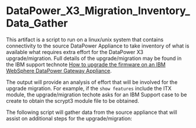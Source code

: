 # DataPower_X3_Migration_Inventory_Data_Gather

This artifact is a script to run on a linux/unix system that contains connectivity to the source DataPower Appliance to take inventory of what is available what requires extra effort for the DataPower X3 upgrade/migration.
Full details of the upgrade/migration may be found in the IBM support technote [How to upgrade the firmware on an IBM WebSphere DataPower Gateway Appliance](https://www.ibm.com/support/pages/knowledge-collection-how-upgrade-firmware-ibm-websphere-datapower-gateway-appliance).  

The output will provide an analysis of effort that will be involved for the upgrade migration.
For example, if the `show features` include the ITX module, the upgrade/migration techote asks for an IBM Support case to be create to obtain the scrypt3 module file to be obtained.  

The following script will gather data from the source appliance that will assist on additional steps for the upgrade/migration: []()
